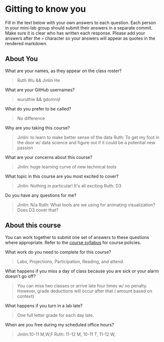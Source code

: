 # Gitting to know you
Fill in the text below with your own answers to each question. Each person in your mini-lab group should submit their answers in a separate commit. Make sure it is clear who has written each response. Please add your answers after the `>` character so your answers will appear as quotes in the rendered markdown.

## About You
What are your names, as they appear on the class roster?
> Ruth Wu && Jinlin He

What are your GitHub usernames?
> wuruthie && gdomnijl

What do you prefer to be called?
> No difference

Why are you taking this course?
> Jinlin: to learn to make better sense of the data
> Ruth: To get my foot in the door w/ data science and figure out if it could be  a potential new passion

What are your concerns about this course?
> Jinlin: huge learning curve of new technical tools

What topic in this course are you most excited to cover?
> Jinlin: Nothing in particular! It's all exciting
Ruth: D3

Do you have any questions for me?
> Jinlin: N/a
Ruth: What tools are we using for animating visualization? Does D3 cover that?

## About this course
You can work together to submit one set of answers to these questions where appropriate. Refer to the [course syllabus](http://www.cs.grinnell.edu/~curtsinger/teaching/2017S/CSC395/syllabus/) for course policies.

What work do you need to complete for this course?
> Labs, Projections, Participation, Reading, and attend.

What happens if you miss a day of class because you are sick or your alarm doesn't go off?
> You can miss two classes or arrive late four times w/ no penalty. However, grade deductions will occur after that ( amount based on context)

What happens if you turn in a lab late?
> One full letter grade for each day late.

When are you free during my scheduled office hours?
> Jinlin:10-11 M,W,F
Ruth: 11-12 M, 10-11 T, 11-12 W, 
